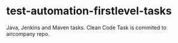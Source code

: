 # test-automation-firstlevel-tasks
Java, Jenkins and Maven tasks. Clean Code Task is commited to aircompany repo.
